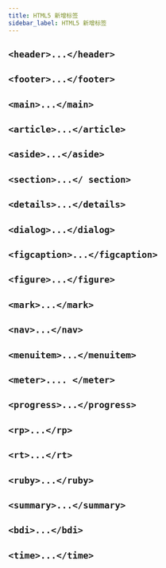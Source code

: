 ```yaml
---
title: HTML5 新增标签
sidebar_label: HTML5 新增标签
---
```


## `<header>...</header>`

## `<footer>...</footer>`

## `<main>...</main>`

## `<article>...</article>`

## `<aside>...</aside>`

## `<section>...</ section>`

## `<details>...</details>`

## `<dialog>...</dialog>`

## `<figcaption>...</figcaption>`

## `<figure>...</figure>`

## `<mark>...</mark>`

## `<nav>...</nav>`

## `<menuitem>...</menuitem>`

## `<meter>.... </meter>`

## `<progress>...</progress>`

## `<rp>...</rp>`

## `<rt>...</rt>`

## `<ruby>...</ruby>`

## `<summary>...</summary>`

## `<bdi>...</bdi>`

## `<time>...</time>`

## <wbr/>

